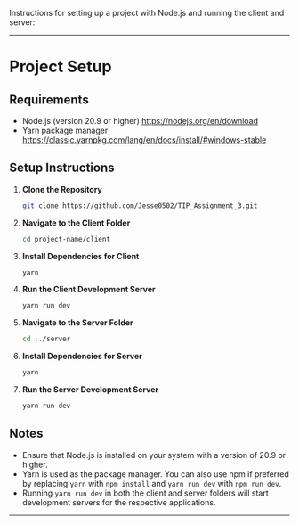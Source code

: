 Instructions for setting up a project with Node.js and running the client and server:

---

# Project Setup

## Requirements

- Node.js (version 20.9 or higher) https://nodejs.org/en/download
- Yarn package manager https://classic.yarnpkg.com/lang/en/docs/install/#windows-stable

## Setup Instructions

1. **Clone the Repository**

   ```bash
   git clone https://github.com/Jesse0502/TIP_Assignment_3.git
   ```

2. **Navigate to the Client Folder**

   ```bash
   cd project-name/client
   ```

3. **Install Dependencies for Client**

   ```bash
   yarn
   ```

4. **Run the Client Development Server**

   ```bash
   yarn run dev
   ```

5. **Navigate to the Server Folder**

   ```bash
   cd ../server
   ```

6. **Install Dependencies for Server**

   ```bash
   yarn
   ```

7. **Run the Server Development Server**
   ```bash
   yarn run dev
   ```

## Notes

- Ensure that Node.js is installed on your system with a version of 20.9 or higher.
- Yarn is used as the package manager. You can also use npm if preferred by replacing `yarn` with `npm install` and `yarn run dev` with `npm run dev`.
- Running `yarn run dev` in both the client and server folders will start development servers for the respective applications.

---
